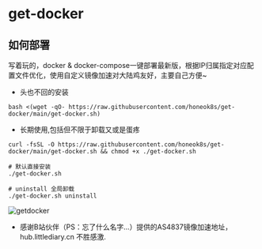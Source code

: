 # get-docker

## 如何部署
写着玩的，docker & docker-compose一键部署最新版，根据IP归属指定对应配置文件优化，使用自定义镜像加速对大陆鸡友好，主要自己方便~

- 头也不回的安装
```shell
bash <(wget -qO- https://raw.githubusercontent.com/honeok8s/get-docker/main/get-docker.sh)
```

- 长期使用,包括但不限于卸载又或是蛋疼
```shell
curl -fsSL -O https://raw.githubusercontent.com/honeok8s/get-docker/main/get-docker.sh && chmod +x ./get-docker.sh

# 默认直接安装
./get-docker.sh

# uninstall 全局卸载
./get-docker.sh uninstall
```
![getdocker](img/output.jpg)

- 感谢B站伙伴（PS：忘了什么名字...）提供的AS4837镜像加速地址，hub.littlediary.cn 不胜感激.